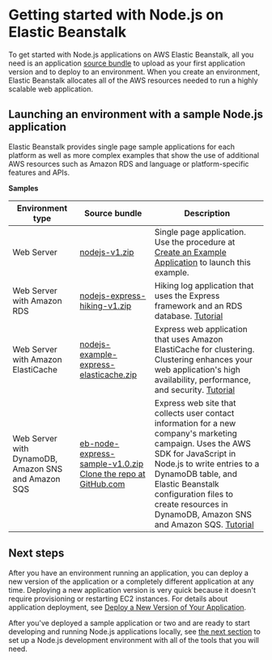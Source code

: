 # Getting started with Node\.js on Elastic Beanstalk<a name="nodejs-getstarted"></a>

To get started with Node\.js applications on AWS Elastic Beanstalk, all you need is an application [source bundle](applications-sourcebundle.md) to upload as your first application version and to deploy to an environment\. When you create an environment, Elastic Beanstalk allocates all of the AWS resources needed to run a highly scalable web application\.

## Launching an environment with a sample Node\.js application<a name="nodejs-getstarted-samples"></a>

Elastic Beanstalk provides single page sample applications for each platform as well as more complex examples that show the use of additional AWS resources such as Amazon RDS and language or platform\-specific features and APIs\.


**Samples**  

|  Environment type  |  Source bundle  |  Description  | 
| --- | --- | --- | 
|  Web Server  |   [nodejs\-v1\.zip](samples/nodejs-v1.zip)   |  Single page application\. Use the procedure at [Create an Example Application](GettingStarted.CreateApp.md) to launch this example\.  | 
|  Web Server with Amazon RDS  |  [nodejs\-express\-hiking\-v1\.zip](samples/nodejs-express-hiking-v1.zip)  |  Hiking log application that uses the Express framework and an RDS database\. [Tutorial](create_deploy_nodejs_express.md)  | 
|  Web Server with Amazon ElastiCache  |  [nodejs\-example\-express\-elasticache\.zip](samples/nodejs-example-express-elasticache.zip)  |  Express web application that uses Amazon ElastiCache for clustering\. Clustering enhances your web application's high availability, performance, and security\. [Tutorial](nodejs-express-clustering.md)  | 
|  Web Server with DynamoDB, Amazon SNS and Amazon SQS  |  [eb\-node\-express\-sample\-v1\.0\.zip](https://github.com/awslabs/eb-node-express-sample/releases/download/v1.0/eb-node-express-sample-v1.0.zip) [Clone the repo at GitHub\.com](https://github.com/awslabs/eb-node-express-sample)  |  Express web site that collects user contact information for a new company's marketing campaign\. Uses the AWS SDK for JavaScript in Node\.js to write entries to a DynamoDB table, and Elastic Beanstalk configuration files to create resources in DynamoDB, Amazon SNS and Amazon SQS\. [Tutorial](nodejs-dynamodb-tutorial.md)  | 

## Next steps<a name="nodejs-getstarted-next"></a>

After you have an environment running an application, you can deploy a new version of the application or a completely different application at any time\. Deploying a new application version is very quick because it doesn't require provisioning or restarting EC2 instances\. For details about application deployment, see [Deploy a New Version of Your Application](GettingStarted.DeployApp.md)\.

After you've deployed a sample application or two and are ready to start developing and running Node\.js applications locally, see [the next section](nodejs-devenv.md) to set up a Node\.js development environment with all of the tools that you will need\.